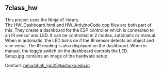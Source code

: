 
## 7class_hw
This project uses the NinjaIoT library. <br>
The HW_Dashboard.html and HW_ArduinoCode.cpp files are both part of this. They create a dashboard for the ESP controller which is connected to an IR sensor and LED. It can be controlled in 2 modes, automatic or manual. When in automatic, the LED turns on if the IR sensor detects an object and vice versa. The IR reading is also displayed on the dashboard. When in manual, the toggle switch on the dashboard controls the LED. <br>
Setup.jpg contains an image of the hardware setup.

Contact: neha.bhati_lgp25@ashoka.edu.in
